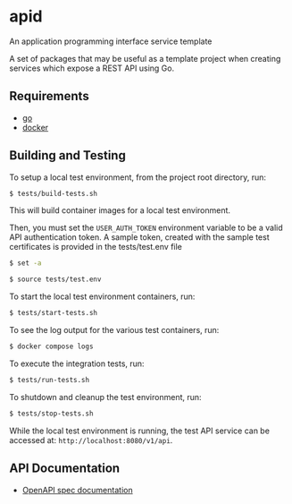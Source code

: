 # apid
An application programming interface service template

A set of packages that may be useful as a template project when creating
services which expose a REST API using Go.

## Requirements

* [go](https://go.dev/dl/)
* [docker](https://docs.docker.com/get-docker/)

## Building and Testing

To setup a local test environment, from the project root directory, run:

```sh
$ tests/build-tests.sh
```

This will build container images for a local test environment.

Then, you must set the `USER_AUTH_TOKEN` environment variable to be a valid API
authentication token. A sample token, created with the sample test certificates
is provided in the tests/test.env file

```sh
$ set -a

$ source tests/test.env
```

To start the local test environment containers, run:

```sh
$ tests/start-tests.sh
```

To see the log output for the various test containers, run:

```sh
$ docker compose logs
```

To execute the integration tests, run:

```sh
$ tests/run-tests.sh
```

To shutdown and cleanup the test environment, run:

```sh
$ tests/stop-tests.sh
```

While the local test environment is running, the test API service can be
accessed at: `http://localhost:8080/v1/api`.

## API Documentation

* [OpenAPI spec documentation](api/openapi.yaml)
